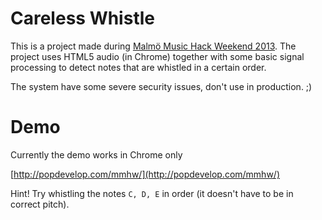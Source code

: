 # Careless Whistle

This is a project made during [Malmö Music Hack Weekend 2013](http://mmhw.eventbrite.com). The project uses HTML5 audio (in Chrome) together with some basic signal processing to detect notes that are whistled in a certain order.

The system have some severe security issues, don't use in production. ;)

# Demo

Currently the demo works in Chrome only

[http://popdevelop.com/mmhw/](http://popdevelop.com/mmhw/)

Hint! Try whistling the notes `C, D, E` in order (it doesn't have to be in correct pitch).